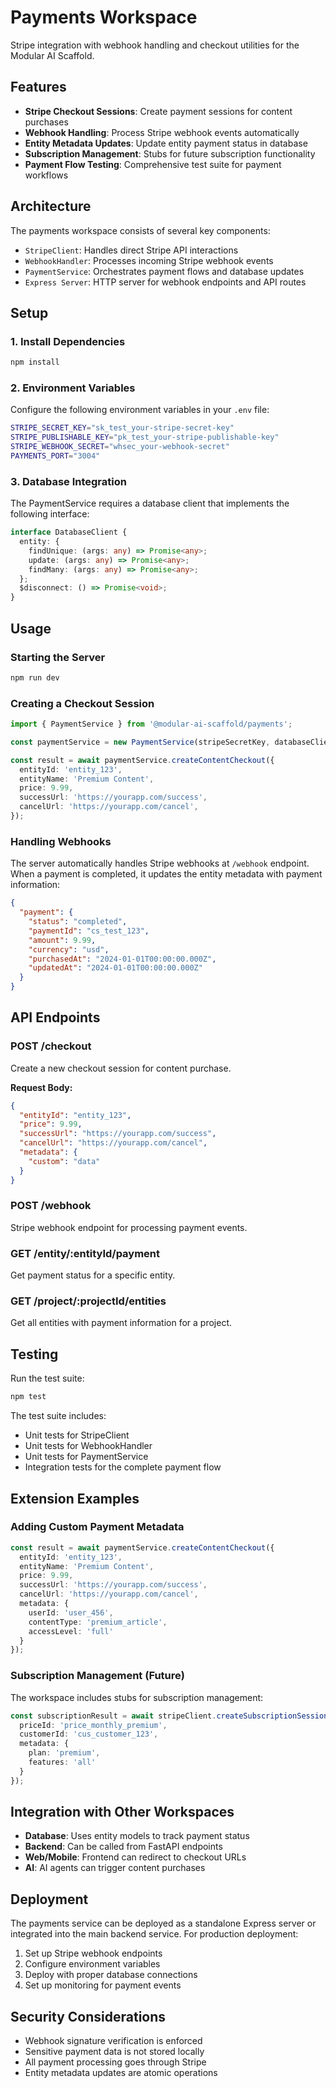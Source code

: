 # Payments Workspace

Stripe integration with webhook handling and checkout utilities for the Modular AI Scaffold.

## Features

- **Stripe Checkout Sessions**: Create payment sessions for content purchases
- **Webhook Handling**: Process Stripe webhook events automatically
- **Entity Metadata Updates**: Update entity payment status in database
- **Subscription Management**: Stubs for future subscription functionality
- **Payment Flow Testing**: Comprehensive test suite for payment workflows

## Architecture

The payments workspace consists of several key components:

- `StripeClient`: Handles direct Stripe API interactions
- `WebhookHandler`: Processes incoming Stripe webhook events
- `PaymentService`: Orchestrates payment flows and database updates
- `Express Server`: HTTP server for webhook endpoints and API routes

## Setup

### 1. Install Dependencies
```bash
npm install
```

### 2. Environment Variables
Configure the following environment variables in your `.env` file:

```bash
STRIPE_SECRET_KEY="sk_test_your-stripe-secret-key"
STRIPE_PUBLISHABLE_KEY="pk_test_your-stripe-publishable-key"
STRIPE_WEBHOOK_SECRET="whsec_your-webhook-secret"
PAYMENTS_PORT="3004"
```

### 3. Database Integration
The PaymentService requires a database client that implements the following interface:

```typescript
interface DatabaseClient {
  entity: {
    findUnique: (args: any) => Promise<any>;
    update: (args: any) => Promise<any>;
    findMany: (args: any) => Promise<any>;
  };
  $disconnect: () => Promise<void>;
}
```

## Usage

### Starting the Server
```bash
npm run dev
```

### Creating a Checkout Session
```typescript
import { PaymentService } from '@modular-ai-scaffold/payments';

const paymentService = new PaymentService(stripeSecretKey, databaseClient);

const result = await paymentService.createContentCheckout({
  entityId: 'entity_123',
  entityName: 'Premium Content',
  price: 9.99,
  successUrl: 'https://yourapp.com/success',
  cancelUrl: 'https://yourapp.com/cancel',
});
```

### Handling Webhooks
The server automatically handles Stripe webhooks at `/webhook` endpoint. When a payment is completed, it updates the entity metadata with payment information:

```json
{
  "payment": {
    "status": "completed",
    "paymentId": "cs_test_123",
    "amount": 9.99,
    "currency": "usd",
    "purchasedAt": "2024-01-01T00:00:00.000Z",
    "updatedAt": "2024-01-01T00:00:00.000Z"
  }
}
```

## API Endpoints

### POST /checkout
Create a new checkout session for content purchase.

**Request Body:**
```json
{
  "entityId": "entity_123",
  "price": 9.99,
  "successUrl": "https://yourapp.com/success",
  "cancelUrl": "https://yourapp.com/cancel",
  "metadata": {
    "custom": "data"
  }
}
```

### POST /webhook
Stripe webhook endpoint for processing payment events.

### GET /entity/:entityId/payment
Get payment status for a specific entity.

### GET /project/:projectId/entities
Get all entities with payment information for a project.

## Testing

Run the test suite:
```bash
npm test
```

The test suite includes:
- Unit tests for StripeClient
- Unit tests for WebhookHandler
- Unit tests for PaymentService
- Integration tests for the complete payment flow

## Extension Examples

### Adding Custom Payment Metadata
```typescript
const result = await paymentService.createContentCheckout({
  entityId: 'entity_123',
  entityName: 'Premium Content',
  price: 9.99,
  successUrl: 'https://yourapp.com/success',
  cancelUrl: 'https://yourapp.com/cancel',
  metadata: {
    userId: 'user_456',
    contentType: 'premium_article',
    accessLevel: 'full'
  }
});
```

### Subscription Management (Future)
The workspace includes stubs for subscription management:

```typescript
const subscriptionResult = await stripeClient.createSubscriptionSession({
  priceId: 'price_monthly_premium',
  customerId: 'cus_customer_123',
  metadata: {
    plan: 'premium',
    features: 'all'
  }
});
```

## Integration with Other Workspaces

- **Database**: Uses entity models to track payment status
- **Backend**: Can be called from FastAPI endpoints
- **Web/Mobile**: Frontend can redirect to checkout URLs
- **AI**: AI agents can trigger content purchases

## Deployment

The payments service can be deployed as a standalone Express server or integrated into the main backend service. For production deployment:

1. Set up Stripe webhook endpoints
2. Configure environment variables
3. Deploy with proper database connections
4. Set up monitoring for payment events

## Security Considerations

- Webhook signature verification is enforced
- Sensitive payment data is not stored locally
- All payment processing goes through Stripe
- Entity metadata updates are atomic operations